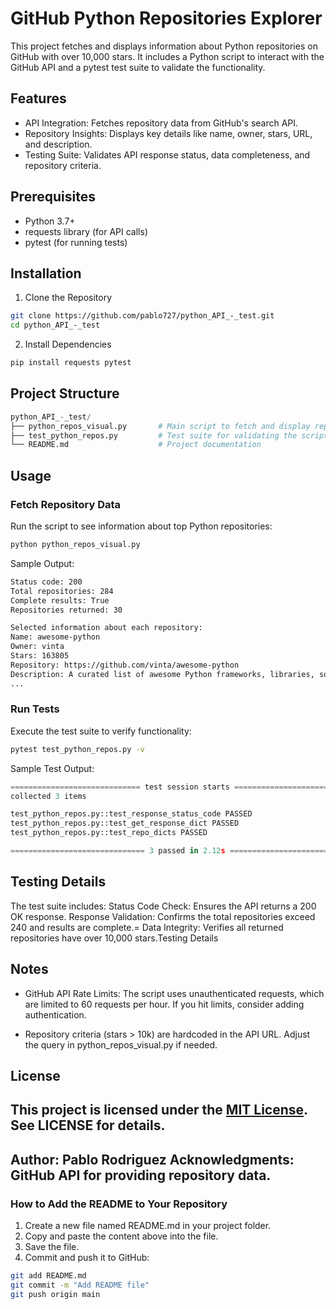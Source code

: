 # GitHub Python Repositories Explorer
This project fetches and displays information about Python repositories on GitHub with over 10,000 stars. It includes a Python script to interact with the GitHub API and a pytest test suite to validate the functionality.

## Features
- API Integration: Fetches repository data from GitHub's search API.
- Repository Insights: Displays key details like name, owner, stars, URL, and description.
- Testing Suite: Validates API response status, data completeness, and repository criteria.

## Prerequisites
- Python 3.7+
- requests library (for API calls)
- pytest (for running tests)

## Installation
1. Clone the Repository
```bash
git clone https://github.com/pablo727/python_API_-_test.git
cd python_API_-_test
```
2. Install Dependencies
```bash
pip install requests pytest
```

## Project Structure
```py
python_API_-_test/
├── python_repos_visual.py       # Main script to fetch and display repository data
├── test_python_repos.py         # Test suite for validating the script's functionality
└── README.md                    # Project documentation
```

## Usage
### Fetch Repository Data
Run the script to see information about top Python repositories:
```bash
python python_repos_visual.py
```
Sample Output:
```bash
Status code: 200
Total repositories: 284
Complete results: True
Repositories returned: 30

Selected information about each repository:
Name: awesome-python
Owner: vinta
Stars: 163805
Repository: https://github.com/vinta/awesome-python
Description: A curated list of awesome Python frameworks, libraries, software and resources...
...
```
### Run Tests
Execute the test suite to verify functionality:
```bash
pytest test_python_repos.py -v
```
Sample Test Output:
```py
============================= test session starts ==============================
collected 3 items

test_python_repos.py::test_response_status_code PASSED                   [ 33%]
test_python_repos.py::test_get_response_dict PASSED                      [ 66%]
test_python_repos.py::test_repo_dicts PASSED                              [100%]

============================== 3 passed in 2.12s ===============================
```

## Testing Details
The test suite includes:
Status Code Check: Ensures the API returns a 200 OK response.
Response Validation: Confirms the total repositories exceed 240 and results are complete.=
Data Integrity: Verifies all returned repositories have over 10,000 stars.Testing Details

## Notes
- GitHub API Rate Limits: The script uses unauthenticated requests, which are limited to 60 requests per hour. If you hit limits, consider adding authentication.

- Repository criteria (stars > 10k) are hardcoded in the API URL. Adjust the query in python_repos_visual.py if needed.

## License

This project is licensed under the [MIT License](https://opensource.org/licenses/MIT). See LICENSE for details.
--
Author: Pablo Rodriguez
Acknowledgments: GitHub API for providing repository data.
--
### How to Add the README to Your Repository
1. Create a new file named README.md in your project folder.
2. Copy and paste the content above into the file.
3. Save the file.
4. Commit and push it to GitHub:
```bash
git add README.md
git commit -m "Add README file"
git push origin main
```








